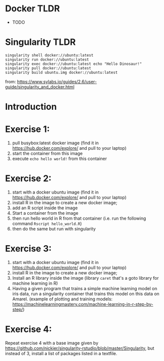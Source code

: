 # Docker TLDR

- TODO 

# Singularity TLDR

```
singularity shell docker://ubuntu:latest
singularity run docker://ubuntu:latest
singularity exec docker://ubuntu:latest echo "Hello Dinosaur!"
singularity pull docker://ubuntu:latest
singularity build ubuntu.img docker://ubuntu:latest
```
from: https://www.sylabs.io/guides/2.6/user-guide/singularity_and_docker.html

# Introduction


# Exercise 1:
1. pull busybox:latest docker image (find it in https://hub.docker.com/explore/ and pull to your laptop)
2. start the container from this image
3. execute `echo hello world!` from this container

# Exercise 2: 
1. start with a docker ubuntu image (find it in https://hub.docker.com/explore/ and pull to your laptop) 
2. install R in the image to create a new docker image; 
3. add an R script inside the image
3. Start a container from the image
3. then run hello world in R from that container  (i.e. run the following command `Rscript hello_world.R`)
4. then do the same but run with singularity

# Exercise 3: 
1. start with a docker ubuntu image (find it in https://hub.docker.com/explore/ and pull to your laptop)
2. install R in the image to create a new docker image;
3. Install an R library inside the image (library `caret` that's a goto library for machine learning in R)
4. Having a given program that trains a simple machine learning model on iris data, run a singularity container that trains this model on this data on Amarel. 
(example of plotting and training models: https://machinelearningmastery.com/machine-learning-in-r-step-by-step/)

# Exercise 4: 

Repeat exercise 4 with a base image given by https://github.com/nickjer/singularity-rstudio/blob/master/Singularity, but instead of 3, install a list of packages listed in a textfile. 
